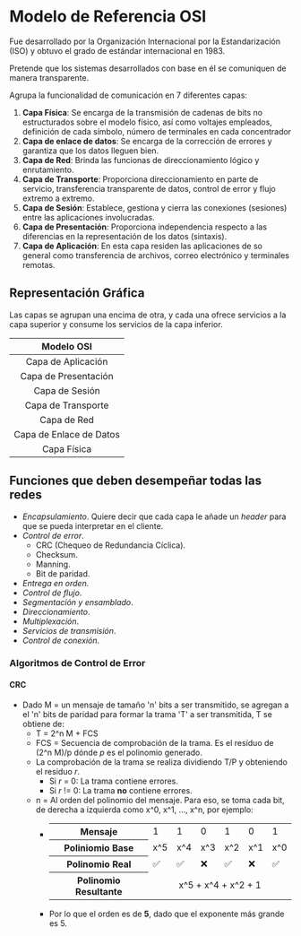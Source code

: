 # Modelo de Referencia OSI

Fue desarrollado por la Organización Internacional por la Estandarización (ISO) y obtuvo el grado de estándar internacional en 1983.

Pretende que los sistemas desarrollados con base en él se comuniquen de manera transparente.

Agrupa la funcionalidad de comunicación en 7 diferentes capas:

1. **Capa Física**: Se encarga de la transmisión de cadenas de bits no estructurados sobre el modelo físico, así como voltajes empleados, definición de cada símbolo, número de terminales en cada concentrador 
2. **Capa de enlace de datos**: Se encarga de la corrección de errores y garantiza que los datos lleguen bien.
3. **Capa de Red**: Brinda las funcionas de direccionamiento lógico y enrutamiento.
4. **Capa de Transporte**: Proporciona direccionamiento en parte de servicio, transferencia transparente de datos, control de error y flujo extremo a extremo.
5. **Capa de Sesión**: Establece, gestiona y cierra las conexiones (sesiones) entre las aplicaciones involucradas.
6. **Capa de Presentación**: Proporciona independencia respecto a las diferencias en la representación de los datos (sintaxis).
7. **Capa de Aplicación**: En esta capa residen las aplicaciones de so general como transferencia de archivos, correo electrónico y terminales remotas.

## Representación Gráfica

Las capas se agrupan una encima de otra, y cada una ofrece servicios a la capa superior y consume los servicios de la capa inferior.

|Modelo OSI|
|:---:|
|Capa de Aplicación|
|Capa de Presentación|
|Capa de Sesión|
|Capa de Transporte|
|Capa de Red|
|Capa de Enlace de Datos|
|Capa Física|

## Funciones que deben desempeñar todas las redes

- *Encapsulamiento*. Quiere decir que cada capa le añade un *header* para que se pueda interpretar en el cliente.
- *Control de error*.
  - CRC (Chequeo de Redundancia Cíclica).
  - Checksum.
  - Manning.
  - Bit de paridad. 
- *Entrega en orden.*
- *Control de flujo*.
- *Segmentación y ensamblado*.
- *Direccionamiento*.
- *Multiplexación*.
- *Servicios de transmisión*.
- *Control de conexión*.

### Algoritmos de Control de Error

#### CRC

- Dado M = un mensaje de tamaño 'n' bits a ser transmitido, se agregan a el 'n' bits de paridad para formar la trama 'T' a ser transmitida, T se obtiene de:
  - T = 2^n M + FCS
  - FCS = Secuencia de comprobación de la trama. Es el resíduo de (2^n M)/p dónde *p* es el polinomio generado.
  - La comprobación de la trama se realiza dividiendo T/P y obteniendo el residuo *r*.
    - Si *r* = 0: La trama contiene errores.
    - Si *r* != 0: La trama **no** contiene errores. 
  - n = Al orden del polinomio del mensaje. Para eso, se toma cada bit, de derecha a izquierda como x^0, x^1, ..., x^n, por ejemplo:
    - <table>
        <tbody>
            <tr>
                <th>Mensaje</th>
                <td>1</td>
                <td>1</td>
                <td>0</td>
                <td>1</td>
                <td>0</td>
                <td>1</td>
            </tr>
            <tr>
                <th>Poliniomio Base</th>
                <td>x^5</td>
                <td>x^4</td>
                <td>x^3</td>
                <td>x^2</td>
                <td>x^1</td>
                <td>x^0</td>
            </tr>
            <tr>
                <th>Polinomio Real</th>
                <td>✅</td>
                <td>✅</td>
                <td>❌</td>
                <td>✅</td>
                <td>❌</td>
                <td>✅</td>
            </tr>
            <tr>
                <th>Polinomio Resultante</th>
                <td colspan=6, style='text-align:center;vertical-align:middle'>x^5 + x^4 + x^2 + 1</td>
            </tr>
        </tbody>   
      </table>

    - Por lo que el orden es de **5**, dado que el exponente más grande es 5.
